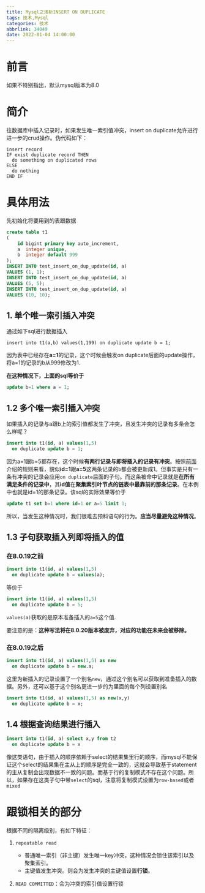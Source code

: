 ```yaml
---
title: Mysql之浅析INSERT ON DUPLICATE
tags: 技术,Mysql
categories: 技术
abbrlink: 34049
date: 2022-01-04 14:00:00
---
```


# 前言
如果不特别指出，默认mysql版本为8.0
# 简介
往数据库中插入记录时，如果发生唯一索引值冲突，insert on duplicate允许进行进一步的crud操作。伪代码如下：
```
insert record
IF exist duplicate record THEN
  do something on duplicated rows
ELSE 
  do nothing
END IF
```
# 具体用法
先初始化将要用到的表跟数据
```sql
create table t1
(
    id bigint primary key auto_increment,
    a  integer unique,
    b  integer default 999
);
INSERT INTO test_insert_on_dup_update(id, a)
VALUES (1, 1);
INSERT INTO test_insert_on_dup_update(id, a)
VALUES (5, 5);
INSERT INTO test_insert_on_dup_update(id, a)
VALUES (10, 10);
```
## 1. 单个唯一索引插入冲突
通过如下sql进行数据插入
```
insert into t1(a,b) values(1,199) on duplicate update b = 1;
```
因为表中已经存在**a=1**的记录，这个时候会触发on duplicate后面的update操作，将a=1的记录的b从999修改为1.

**在这种情况下，上面的sql等价于**
```sql
update b=1 where a = 1;
```
## 1.2 多个唯一索引插入冲突
如果插入的记录与a跟b上的索引值都发生了冲突，且发生冲突的记录有多条会怎么样呢？
```sql
insert into t1(id, a) values(1,5) 
  on duplicate update b = 1;
```
因为a=1跟b=5都存在，这个时候**有两行记录与即将插入的记录有冲突**。按照[前面](#简介)介绍的规则来看，貌似**id=1**跟**a=5**这两条记录的`b`都会被更新成1。但事实是只有一条有冲突的记录会应用`on duplicate`后面的子句。而这条被命中记录就是**在所有满足条件的记录中**，其**id值**在**聚集索引叶节点的链表中最靠前的那条记录**。在本例中也就是id=1的那条记录。该sql的实际效果等价于
```sql
update t1 set b=1 where id=1 or a=5 limit 1;
```
所以，当发生这种情况时，我们很难去预料语句的行为。**应当尽量避免这种情况**。

## 1.3 子句获取插入列即将插入的值
### 在8.0.19之前
```sql
insert into t1(id, a) values(1,5) 
  on duplicate update b = values(a);
```
等价于
```sql
insert into t1(id, a) values(1,5) 
  on duplicate update b = 5;
```
`values(a)`获取的是原本准备插入的`a=5`这个值.

要注意的是：**这种写法将在8.0.20版本被废弃，对应的功能在未来会被移除。**
### 在8.0.19之后
```sql
insert into t1(id, a) values(1,5) as new
  on duplicate update b = new.a;
```
这里为新插入的记录设置了一个别名`new`，通过这个别名可以获取到准备插入的数据。另外，还可以基于这个别名更进一步的为里面的每个列设置别名
```sql
insert into t1(id, a) values(1,5) as new(x,y)
  on duplicate update b = x;
```
## 1.4 根据查询结果进行插入

```sql
insert into t1(id, a) select x,y from t2
  on duplicate update b = x
```
像这类语句，由于插入的顺序依赖于select的结果集里行的顺序，而mysql不能保证这个select的结果集在主从上的顺序是完全一致的，这就会导致基于statement的主从复制会出现数据不一致的问题。而基于行的复制模式不存在这个问题。所以，如果存在这类子句中带`select`的sql，注意将复制模式设置为`row-based`或者`mixed`


# 跟锁相关的部分
根据不同的隔离级别，有如下特征：

1.  `repeatable read`

    -   普通唯一索引（非主键）发生唯一key冲突，这种情况会锁住该索引以及聚集索引。
    -   主键值发生冲突。则会为发生冲突的主键值设置**行锁**。

2.  `READ COMMITTED`：会为冲突的索引值设置行锁
